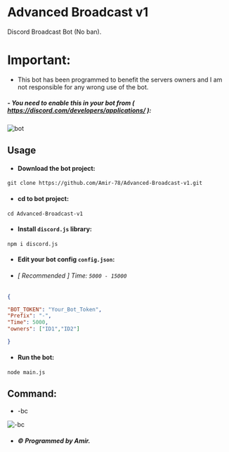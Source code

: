 # Advanced Broadcast v1

Discord Broadcast Bot (No ban).

# Important:

- This bot has been programmed to benefit the servers owners and I am not responsible for any wrong use of the bot.

##### - You need to enable this in your bot from ( https://discord.com/developers/applications/ ):

![bot](https://cdn.discordapp.com/attachments/645576197987631116/843558252888195082/unknown.png)

## Usage

- #### Download the bot project:
```
git clone https://github.com/Amir-78/Advanced-Broadcast-v1.git
```
- ####  cd to bot project:
```
cd Advanced-Broadcast-v1
```
- #### Install `discord.js` library:
```
npm i discord.js
```
- #### Edit your bot config `config.json`:

- ###### [ Recommended ] Time: `5000 - 15000` 

```json
{

"BOT_TOKEN": "Your_Bot_Token",
"Prefix": "-",
"Time": 5000,
"owners": ["ID1","ID2"]

}
```

- #### Run the bot:
```
node main.js
```


## Command:
- -bc

![-bc](https://cdn.discordapp.com/attachments/645576197987631116/843295882089725972/Screenshot_1.png)

- ##### © Programmed by Amir.
